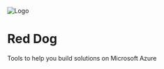 
<p><img src="https://raw.github.com/sandrinodimattia/RedDog/master/media/reddog-60px.png" alt="Logo" style="max-width:100%;" /></p>

Red Dog
=======

Tools to help you build solutions on Microsoft Azure
